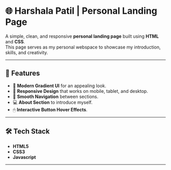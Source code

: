 # 🌐 Harshala Patil | Personal Landing Page

A simple, clean, and responsive **personal landing page** built using **HTML** and **CSS**.  
This page serves as my personal webspace to showcase my introduction, skills, and creativity.

---

## 📌 Features
- 🎨 **Modern Gradient UI** for an appealing look.
- 📱 **Responsive Design** that works on mobile, tablet, and desktop.
- 🔗 **Smooth Navigation** between sections.
- 💻 **About Section** to introduce myself.
- 🖱 **Interactive Button Hover Effects**.

---

## 🛠 Tech Stack
- **HTML5**
- **CSS3**
-  **Javascript**

---

